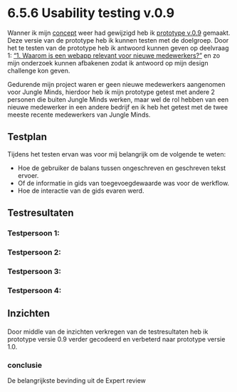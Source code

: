 # 6.5.6 Usability testing v.0.9

Wanner ik mijn [concept](../3.-concept/3.5-het-concept.md#versie-0-7-greater-than) weer had gewijzigd heb ik [prototype v.0.9](../4.-ontwerpfase/prototype-v0.9.md) gemaakt. Deze versie van de prototype heb ik kunnen testen met de doelgroep. Door het te testen van de prototype heb ik antwoord kunnen geven op deelvraag 1: [“1. Waarom is een webapp relevant voor nieuwe medewerkers?”](../1.-introductie/1.4-onderzoeksvragen.md#deelvraag-1-1) en zo mijn onderzoek kunnen afbakenen zodat ik antwoord op mijn design challenge kon geven.

Gedurende mijn project waren er geen nieuwe medewerkers aangenomen voor Jungle Minds, hierdoor heb ik mijn prototype getest met andere 2 personen die buiten Jungle Minds werken, maar wel de rol hebben van een nieuwe medewerker in een andere bedrijf en ik heb het getest met de twee meeste recente medewerkers van Jungle Minds. 

## Testplan 

Tijdens het testen ervan was voor mij belangrijk om de volgende te weten:

* Hoe de gebruiker de balans tussen ongeschreven en geschreven tekst ervoer.
* Of de informatie in gids van toegevoegdewaarde was voor de werkflow.
* Hoe de interactie van de gids evaren werd.



## Testresultaten

### Testpersoon 1: 

### Testpersoon 2:

### Testpersoon 3:

### Testpersoon 4: 

## Inzichten

####  

Door middle van de inzichten verkregen van de testresultaten heb ik prototype versie 0.9 verder gecodeerd en verbeterd naar prototype versie 1.0. 

### conclusie

De belangrijkste bevinding uit de Expert review 

